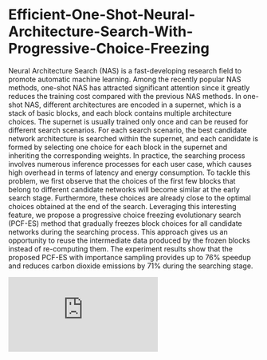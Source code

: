 # Efficient-One-Shot-Neural-Architecture-Search-With-Progressive-Choice-Freezing

Neural Architecture Search (NAS) is a fast-developing research field to promote automatic machine
learning. Among the recently popular NAS methods, one-shot NAS has attracted significant attention
since it greatly reduces the training cost compared with the previous NAS methods. In one-shot NAS,
different architectures are encoded in a supernet, which is a stack of basic blocks, and each block
contains multiple architecture choices. The supernet is usually trained only once and can be reused
for different search scenarios. For each search scenario, the best candidate network architecture is
searched within the supernet, and each candidate is formed by selecting one choice for each block
in the supernet and inheriting the corresponding weights. In practice, the searching process involves
numerous inference processes for each user case, which causes high overhead in terms of latency
and energy consumption. To tackle this problem, we first observe that the choices of the first few
blocks that belong to different candidate networks will become similar at the early search stage.
Furthermore, these choices are already close to the optimal choices obtained at the end of the search.
Leveraging this interesting feature, we propose a progressive choice freezing evolutionary search
(PCF-ES) method that gradually freezes block choices for all candidate networks during the searching
process. This approach gives us an opportunity to reuse the intermediate data produced by the frozen
blocks instead of re-computing them. The experiment results show that the proposed PCF-ES with
importance sampling provides up to 76% speedup and reduces carbon dioxide emissions by 71%
during the searching stage.

![frozen.pdf](https://github.com/ChenZ0220/Efficient-One-Shot-Neural-Architecture-Search-With-Progressive-Choice-Freezing/files/13669805/frozen.pdf?raw=true)

